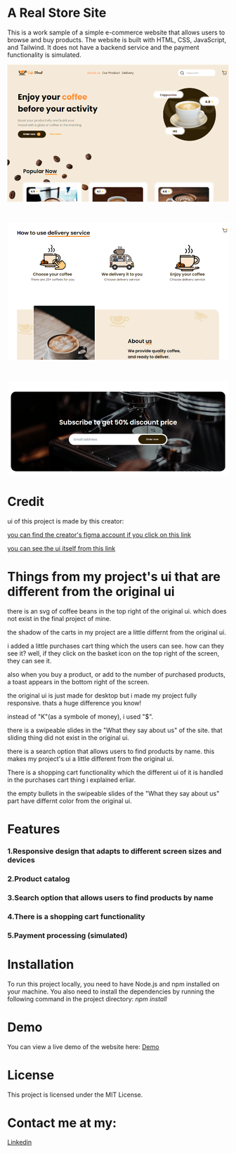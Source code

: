# A Real Store Site

This is a work sample of a simple e-commerce website that allows users to browse and buy products. The website is built with HTML, CSS, JavaScript, and Tailwind. It does not have a backend service and the payment functionality is simulated.

![App Screenshot](https://raw.githubusercontent.com/Dreamer474747/Dreamer474747.github.io/main/a-real-store-site/header.PNG)

<br/>

![App Screenshot](https://raw.githubusercontent.com/Dreamer474747/Dreamer474747.github.io/main/a-real-store-site/main.PNG)

<br/>

![App Screenshot](https://raw.githubusercontent.com/Dreamer474747/Dreamer474747.github.io/main/a-real-store-site/footer.PNG)

# Credit

ui of this project is made by this creator:

[you can find the creator's figma account if you click on this link](https://www.figma.com/@rauliqbal)

[you can see the ui itself from this link](https://www.figma.com/file/NAnJcD6qQWkmfk4VXCvqCD/Cafe-Street---E-Commerce-Landing-Page-(Community)?type=design&node-id=0-1&mode=design&t=n2SxUoSpOZJuWDzv-0)

# Things from my project's ui that are different from the original ui

there is an svg of coffee beans in the top right of the original ui. which does not exist in the final project of mine.

the shadow of the carts in my project are a little differnt from the original ui.

i added a little purchases cart thing which the users can see. how can they see it? well, if they click on the basket icon on the top right of the screen, they can see it.

also when you buy a product, or add to the number of purchased products, a toast appears in the bottom right of the screen.

the original ui is just made for desktop but i made my project fully responsive. thats a huge difference you know!

instead of "K"(as a symbole of money), i used "$".

there is a swipeable slides in the "What they say about us" of the site. that sliding thing did not exist in the original ui.

there is a search option that allows users to find products by name. this makes my project's ui a little different from the original ui.

There is a shopping cart functionality which the different ui of it is handled in the purchases cart thing i explained erliar.

the empty bullets in the swipeable slides of the "What they say about us" part have differnt color from the original ui.

# Features

### 1.Responsive design that adapts to different screen sizes and devices

### 2.Product catalog

### 3.Search option that allows users to find products by name

### 4.There is a shopping cart functionality

### 5.Payment processing (simulated)

# Installation

To run this project locally, you need to have Node.js and npm installed on your machine. You also need to install the dependencies by running the following command in the project directory:
*npm install*

# Demo
You can view a live demo of the website here: [Demo](https://dreamer474747.github.io/a-real-store-site/public/)

# License
This project is licensed under the MIT License.

# Contact me at my: 

[Linkedin](https://linkedin.com/in/mobin-taataghi)


